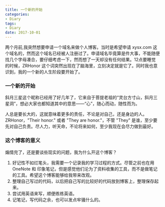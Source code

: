 ```yaml
---
title: 一个新的开始
categories:
- Diary
tags:
- Diary
date: 2017-10-01
---
```


两个月前,我突然想要申请一个域名来做个人博客。当时是希望申请 xysx.com 这个域名的，然而这个域名已经被人注册过了。申请域名毕竟算是件大事，不能随便找几个字母凑合，要仔细考虑一下，然而想了一天却没有任何结果。12点要睡觉的时候，ZRHonor 这个词突然出现在了脑海里，立刻决定就是它了。同时我也意识到，我的一个新的人生阶段要开始了。

### 一个新的开始
	
斜月三星这个昵称已经用了好几年了，它来自于菩提老祖的“灵台方寸山，斜月三星洞”，想必大家也都知道其中的意思——“心”，随心而动，随性而为。

人总是要长大的，这就意味着更多的责任，不论是对自己，还是身边的人。ZRHonor，"Their honor." 或者 "They are honor."，不管 "They" 是谁，至少要先对自己负责。尽人力，听天命，不论将来如何，至少我现在会尽力做到最好。

### 这个博客的意义

煽情完了，还是要谈些现实的问题，我为什么开这个博客？

1. 好记性不如烂笔头，我需要一个记录我的学习过程的方式。尽管之前也在用 OneNote 和 印象笔记，但是感觉他们沦为了资料收集的工具，而不是做笔记的工具。希望这个博客能够给我带来改观。
2. 整理自己写过的代码，以后把自己写的比较好的代码放到博客上，整理保存起来。
3. 尝试用英语来写，顺便练练英语。
4. 记笔记，写代码之余，也可以发点牢骚什么的。
